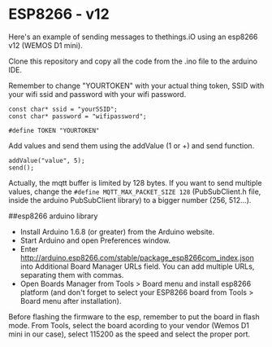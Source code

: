 # ESP8266 - v12

Here's an example of sending messages to thethings.iO using an esp8266 v12 (WEMOS D1 mini).

Clone this repository and copy all the code from the .ino file to the arduino IDE.

Remember to change "YOURTOKEN" with your actual thing token, SSID with your wifi ssid and password with your wifi password.
```
const char* ssid = "yourSSID";
const char* password = "wifipassword";

#define TOKEN "YOURTOKEN"
```

Add values and send them using the addValue (1 or +) and send function. 
```
addValue("value", 5); 
send();
```
Actually, the mqtt buffer is limited by 128 bytes. If you want to send multiple values, change the ```#define MQTT_MAX_PACKET_SIZE 128``` (PubSubClient.h file, inside the arduino PubSubClient library) to a bigger number (256, 512...).

##esp8266 arduino library 

- Install Arduino 1.6.8 (or greater) from the Arduino website.
- Start Arduino and open Preferences window.
- Enter http://arduino.esp8266.com/stable/package_esp8266com_index.json into Additional Board Manager URLs field. You can add multiple URLs, separating them with commas.
- Open Boards Manager from Tools > Board menu and install esp8266 platform (and don't forget to select your ESP8266 board from Tools > Board menu after installation).

Before flashing the firmware to the esp, remember to put the board in flash mode. From Tools, select the board acording to your vendor (Wemos D1 mini in our case), select 115200 as the speed and select the proper port.
